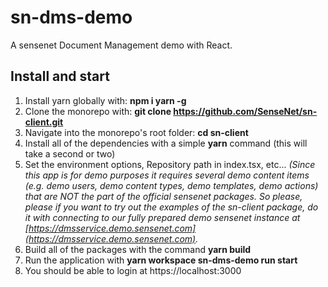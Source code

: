 # sn-dms-demo

A sensenet Document Management demo with React.

## Install and start


1. Install yarn globally with: **npm i yarn -g**
2. Clone the monorepo with: **git clone https://github.com/SenseNet/sn-client.git**
3. Navigate into the monorepo's root folder: **cd sn-client**
4. Install all of the dependencies with a simple **yarn** command (this will take a second or two)
5. Set the environment options, Repository path in index.tsx, etc... *(Since this app is for demo purposes it requires several demo content items (e.g. demo users, demo content types, demo templates, demo actions) that are NOT the part of the official sensenet packages. So please, please if you want to try out the examples of the sn-client package, do it with connecting to our fully prepared demo sensenet instance at [https://dmsservice.demo.sensenet.com](https://dmsservice.demo.sensenet.com).*
6. Build all of the packages with the command **yarn build**
7. Run the application with **yarn workspace sn-dms-demo run start**
8. You should be able to login at https://localhost:3000
